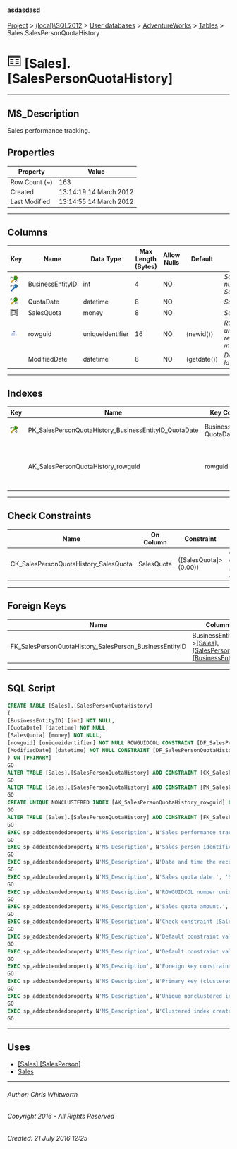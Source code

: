 #### asdasdasd

[Project](../../../../index.md) > [(local)\\SQL2012](../../../index.md) > [User databases](../../index.md) > [AdventureWorks](../index.md) > [Tables](Tables.md) > Sales.SalesPersonQuotaHistory

# ![Tables](../../../../Images/Table32.png) [Sales].[SalesPersonQuotaHistory]

---

## <a name="#description"></a>MS_Description

Sales performance tracking.

## <a name="#properties"></a>Properties

| Property | Value |
|---|---|
| Row Count (~) | 163 |
| Created | 13:14:19 14 March 2012 |
| Last Modified | 13:14:55 14 March 2012 |


---

## <a name="#columns"></a>Columns

| Key | Name | Data Type | Max Length (Bytes) | Allow Nulls | Default | Description |
|---|---|---|---|---|---|---|
| [![Cluster Primary Key PK_SalesPersonQuotaHistory_BusinessEntityID_QuotaDate: BusinessEntityID\QuotaDate](../../../../Images/pkcluster.png)](#indexes)[![Foreign Keys FK_SalesPersonQuotaHistory_SalesPerson_BusinessEntityID: [Sales].[SalesPerson].BusinessEntityID](../../../../Images/fk.png)](#foreignkeys) | BusinessEntityID | int | 4 | NO |  | _Sales person identification number. Foreign key to SalesPerson.BusinessEntityID._ |
| [![Cluster Primary Key PK_SalesPersonQuotaHistory_BusinessEntityID_QuotaDate: BusinessEntityID\QuotaDate](../../../../Images/pkcluster.png)](#indexes) | QuotaDate | datetime | 8 | NO |  | _Sales quota date._ |
| [![Check Constraints CK_SalesPersonQuotaHistory_SalesQuota : ([SalesQuota]>(0.00))](../../../../Images/c-constraint.png)](#checkconstraints) | SalesQuota | money | 8 | NO |  | _Sales quota amount._ |
| [![Indexes AK_SalesPersonQuotaHistory_rowguid](../../../../Images/Index.png)](#indexes) | rowguid | uniqueidentifier | 16 | NO | (newid()) | _ROWGUIDCOL number uniquely identifying the record. Used to support a merge replication sample._ |
|  | ModifiedDate | datetime | 8 | NO | (getdate()) | _Date and time the record was last updated._ |


---

## <a name="#indexes"></a>Indexes

| Key | Name | Key Columns | Unique | Description |
|---|---|---|---|---|
| [![Cluster Primary Key PK_SalesPersonQuotaHistory_BusinessEntityID_QuotaDate: BusinessEntityID\QuotaDate](../../../../Images/pkcluster.png)](#indexes) | PK_SalesPersonQuotaHistory_BusinessEntityID_QuotaDate | BusinessEntityID, QuotaDate | YES | _Primary key (clustered) constraint_ |
|  | AK_SalesPersonQuotaHistory_rowguid | rowguid | YES | _Unique nonclustered index. Used to support replication samples._ |


---

## <a name="#checkconstraints"></a>Check Constraints

| Name | On Column | Constraint | Description |
|---|---|---|---|
| CK_SalesPersonQuotaHistory_SalesQuota | SalesQuota | ([SalesQuota]>(0.00)) | _Check constraint [SalesQuota] > (0.00)_ |


---

## <a name="#foreignkeys"></a>Foreign Keys

| Name | Columns | Description |
|---|---|---|
| FK_SalesPersonQuotaHistory_SalesPerson_BusinessEntityID | BusinessEntityID->[[Sales].[SalesPerson].[BusinessEntityID]](SalesPerson.md) | _Foreign key constraint referencing SalesPerson.SalesPersonID._ |


---

## <a name="#sqlscript"></a>SQL Script

```sql
CREATE TABLE [Sales].[SalesPersonQuotaHistory]
(
[BusinessEntityID] [int] NOT NULL,
[QuotaDate] [datetime] NOT NULL,
[SalesQuota] [money] NOT NULL,
[rowguid] [uniqueidentifier] NOT NULL ROWGUIDCOL CONSTRAINT [DF_SalesPersonQuotaHistory_rowguid] DEFAULT (newid()),
[ModifiedDate] [datetime] NOT NULL CONSTRAINT [DF_SalesPersonQuotaHistory_ModifiedDate] DEFAULT (getdate())
) ON [PRIMARY]
GO
ALTER TABLE [Sales].[SalesPersonQuotaHistory] ADD CONSTRAINT [CK_SalesPersonQuotaHistory_SalesQuota] CHECK (([SalesQuota]>(0.00)))
GO
ALTER TABLE [Sales].[SalesPersonQuotaHistory] ADD CONSTRAINT [PK_SalesPersonQuotaHistory_BusinessEntityID_QuotaDate] PRIMARY KEY CLUSTERED  ([BusinessEntityID], [QuotaDate]) ON [PRIMARY]
GO
CREATE UNIQUE NONCLUSTERED INDEX [AK_SalesPersonQuotaHistory_rowguid] ON [Sales].[SalesPersonQuotaHistory] ([rowguid]) ON [PRIMARY]
GO
ALTER TABLE [Sales].[SalesPersonQuotaHistory] ADD CONSTRAINT [FK_SalesPersonQuotaHistory_SalesPerson_BusinessEntityID] FOREIGN KEY ([BusinessEntityID]) REFERENCES [Sales].[SalesPerson] ([BusinessEntityID])
GO
EXEC sp_addextendedproperty N'MS_Description', N'Sales performance tracking.', 'SCHEMA', N'Sales', 'TABLE', N'SalesPersonQuotaHistory', NULL, NULL
GO
EXEC sp_addextendedproperty N'MS_Description', N'Sales person identification number. Foreign key to SalesPerson.BusinessEntityID.', 'SCHEMA', N'Sales', 'TABLE', N'SalesPersonQuotaHistory', 'COLUMN', N'BusinessEntityID'
GO
EXEC sp_addextendedproperty N'MS_Description', N'Date and time the record was last updated.', 'SCHEMA', N'Sales', 'TABLE', N'SalesPersonQuotaHistory', 'COLUMN', N'ModifiedDate'
GO
EXEC sp_addextendedproperty N'MS_Description', N'Sales quota date.', 'SCHEMA', N'Sales', 'TABLE', N'SalesPersonQuotaHistory', 'COLUMN', N'QuotaDate'
GO
EXEC sp_addextendedproperty N'MS_Description', N'ROWGUIDCOL number uniquely identifying the record. Used to support a merge replication sample.', 'SCHEMA', N'Sales', 'TABLE', N'SalesPersonQuotaHistory', 'COLUMN', N'rowguid'
GO
EXEC sp_addextendedproperty N'MS_Description', N'Sales quota amount.', 'SCHEMA', N'Sales', 'TABLE', N'SalesPersonQuotaHistory', 'COLUMN', N'SalesQuota'
GO
EXEC sp_addextendedproperty N'MS_Description', N'Check constraint [SalesQuota] > (0.00)', 'SCHEMA', N'Sales', 'TABLE', N'SalesPersonQuotaHistory', 'CONSTRAINT', N'CK_SalesPersonQuotaHistory_SalesQuota'
GO
EXEC sp_addextendedproperty N'MS_Description', N'Default constraint value of GETDATE()', 'SCHEMA', N'Sales', 'TABLE', N'SalesPersonQuotaHistory', 'CONSTRAINT', N'DF_SalesPersonQuotaHistory_ModifiedDate'
GO
EXEC sp_addextendedproperty N'MS_Description', N'Default constraint value of NEWID()', 'SCHEMA', N'Sales', 'TABLE', N'SalesPersonQuotaHistory', 'CONSTRAINT', N'DF_SalesPersonQuotaHistory_rowguid'
GO
EXEC sp_addextendedproperty N'MS_Description', N'Foreign key constraint referencing SalesPerson.SalesPersonID.', 'SCHEMA', N'Sales', 'TABLE', N'SalesPersonQuotaHistory', 'CONSTRAINT', N'FK_SalesPersonQuotaHistory_SalesPerson_BusinessEntityID'
GO
EXEC sp_addextendedproperty N'MS_Description', N'Primary key (clustered) constraint', 'SCHEMA', N'Sales', 'TABLE', N'SalesPersonQuotaHistory', 'CONSTRAINT', N'PK_SalesPersonQuotaHistory_BusinessEntityID_QuotaDate'
GO
EXEC sp_addextendedproperty N'MS_Description', N'Unique nonclustered index. Used to support replication samples.', 'SCHEMA', N'Sales', 'TABLE', N'SalesPersonQuotaHistory', 'INDEX', N'AK_SalesPersonQuotaHistory_rowguid'
GO
EXEC sp_addextendedproperty N'MS_Description', N'Clustered index created by a primary key constraint.', 'SCHEMA', N'Sales', 'TABLE', N'SalesPersonQuotaHistory', 'INDEX', N'PK_SalesPersonQuotaHistory_BusinessEntityID_QuotaDate'
GO

```


---

## <a name="#uses"></a>Uses

* [[Sales].[SalesPerson]](SalesPerson.md)
* [Sales](../Security/Schemas/Sales.md)


---

###### Author:  Chris Whitworth

###### Copyright 2016 - All Rights Reserved

###### Created: 21 July 2016 12:25

